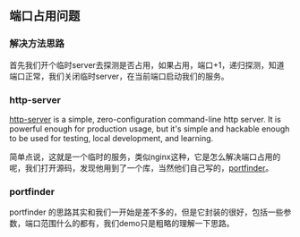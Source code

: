## 端口占用问题

### 解决方法思路
首先我们开个临时server去探测是否占用，如果占用，端口+1，递归探测，知道端口正常，我们关闭临时server，在当前端口启动我们的服务。

### http-server
[http-server](https://www.npmjs.com/package/http-server) is a simple, zero-configuration command-line http server. It is powerful enough for production usage, but it's simple and hackable enough to be used for testing, local development, and learning.

简单点说，这就是一个临时的服务，类似nginx这种，它是怎么解决端口占用的呢，我们打开源码，发现他用到了一个库，当然他们自己写的，[portfinder](https://www.npmjs.com/package/portfinder)。


### portfinder
portfinder 的思路其实和我们一开始是差不多的，但是它封装的很好，包括一些参数，端口范围什么的都有，我们demo只是粗略的理解一下思路。